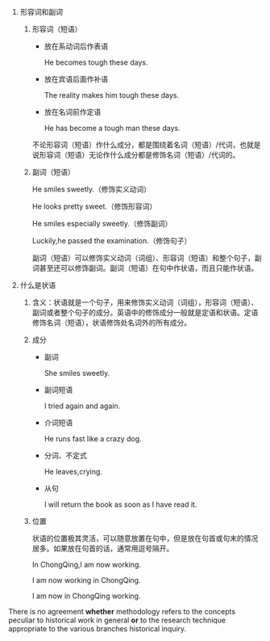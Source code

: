 1. 形容词和副词

   1. 形容词（短语）

      * 放在系动词后作表语

        He becomes tough these days.

      * 放在宾语后面作补语

        The reality makes him tough these days.

      * 放在名词前作定语

        He has become a tough man these days.

      不论形容词（短语）作什么成分，都是围绕着名词（短语）/代词，也就是说形容词（短语）无论作什么成分都是修饰名词（短语）/代词的。

   2. 副词（短语）

      He smiles sweetly.（修饰实义动词）

      He looks pretty sweet.（修饰形容词）

      He smiles especially sweetly.（修饰副词）

      Luckily,he passed the examination.（修饰句子）

      副词（短语）可以修饰实义动词（词组）、形容词（短语）和整个句子，副词甚至还可以修饰副词。副词（短语）在句中作状语，而且只能作状语。

2. 什么是状语

   1. 含义：状语就是一个句子，用来修饰实义动词（词组），形容词（短语）、副词或者整个句子的成分。英语中的修饰成分一般就是定语和状语。定语修饰名词（短语），状语修饰处名词外的所有成分。

   2. 成分

      * 副词

        She smiles sweetly.

      * 副词短语

        I tried again and again.

      * 介词短语

        He runs fast like a crazy dog.

      * 分词、不定式

        He leaves,crying.

      * 从句

        I will return the book as soon as I have read it.

   3. 位置

      状语的位置极其灵活，可以随意放置在句中，但是放在句首或句末的情况居多。如果放在句首的话，通常用逗号隔开。

      In ChongQing,I am now working.

      I am now working in ChongQing.

      I am now in ChongQing working.





There is no agreement **whether** methodology refers to the concepts peculiar to historical work in general **or** to the research technique appropriate to the various branches historical inquiry.











